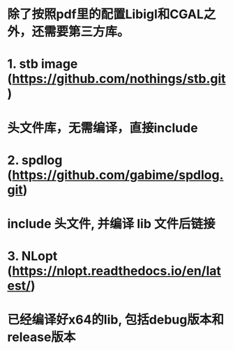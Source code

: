 # 除了按照pdf里的配置Libigl和CGAL之外，还需要第三方库。
# 1. stb image (https://github.com/nothings/stb.git)
# 头文件库，无需编译，直接include
# 2. spdlog (https://github.com/gabime/spdlog.git)
# include 头文件, 并编译 lib 文件后链接
# 3. NLopt (https://nlopt.readthedocs.io/en/latest/)
# 已经编译好x64的lib, 包括debug版本和release版本
